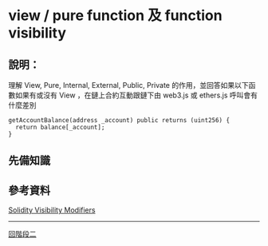 # view / pure function 及 function visibility

## 說明：
理解 View, Pure, Internal, External, Public, Private 的作用，並回答如果以下函數如果有或沒有 View ，在鏈上合約互動跟鏈下由 web3.js 或 ethers.js 呼叫會有什麼差別

```
getAccountBalance(address _account) public returns (uint256) {
  return balance[_account];
}
```

## 先備知識

## 參考資料
[Solidity Visibility Modifiers ](https://blog.oliverjumpertz.dev/solidity-visibility-modifiers)


---
[回階段二](./README.md)